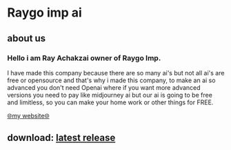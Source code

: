 # Raygo imp ai
## about us
### Hello i am Ray Achakzai owner of Raygo Imp.

I have made this company because there are so many ai's but not all ai's are free or opensource and that's why i made this company, to make an ai so advanced you don't need Openai where if you want more advanced versions you need to pay like midjourney ai but our ai is going to be free and limitless, so you can make your home work or other things for FREE.

[🌐my website🌐](https://gratis-5390008.jouwweb.site/?_gl=1*dg0eq1*_ga*MTAzNzI0Nzk2Mi4xNzIzNjQxNjAz*_ga_E6PZPGE4QM*MTcyMzY0MTYwMi4xLjEuMTcyMzY0NTUxOC4zNC4wLjA.)

## download: [latest release](https://github.com/raygoimp/Raygo-imp-ai/releases/download/v2.0.0/main.py)
